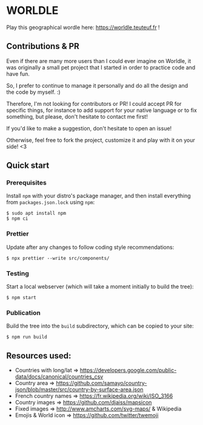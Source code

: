 # WOR**L**DLE

Play this geographical wordle here: https://worldle.teuteuf.fr !

## Contributions & PR

Even if there are many more users than I could ever imagine on Worldle, it was originally a small pet project that I started in order to  practice code and have fun.

So, I prefer to continue to manage it personally and do all the design and the code by myself.  :)

Therefore, I'm not looking for contributors or PR! I could accept PR for specific things, for instance to add support for your native language or to fix something, but please, don't hesitate to contact me first!

If you'd like to make a suggestion, don't hesitate to open an issue!

Otherwise, feel free to fork the project, customize it and play with it on your side! <3

## Quick start

### Prerequisites

Install `npm` with your distro's package manager, and then install everything from
`packages.json.lock` using `npm`:

```
$ sudo apt install npm
$ npm ci
```

### Prettier

Update after any changes to follow coding style recommendations:

```
$ npx prettier --write src/components/
```

### Testing

Start a local webserver (which will take a moment initially to build the tree):

```
$ npm start
```

### Publication

Build the tree into the `build` subdirectory, which can be copied to your site:

```
$ npm run build
```

## Resources used:

- Countries with long/lat => https://developers.google.com/public-data/docs/canonical/countries_csv
- Country area => https://github.com/samayo/country-json/blob/master/src/country-by-surface-area.json
- French country names => https://fr.wikipedia.org/wiki/ISO_3166
- Country images => https://github.com/djaiss/mapsicon
- Fixed images => http://www.amcharts.com/svg-maps/ & Wikipedia
- Emojis & World icon => https://github.com/twitter/twemoji
